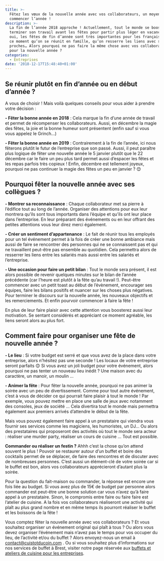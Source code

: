 ```yaml
---
title: >-
  Fêtez les vœux de la nouvelle année avec vos collaborateurs, un moyen de bien
  commencer l’année !
description: >-
  La fin de l’année 2018 approche ! Actuellement, tout le monde se boost pour
  terminer son travail avant les fêtes pour partir plus léger en vacances ! Car
  oui, les fêtes de fin d’année sont très importantes pour les français. C’est à
  ce moment qu’on se réunit en famille, qu’on resserre les liens avec ses
  proches… Alors pourquoi ne pas faire la même chose avec vos collaborateurs
  pour la nouvelle année ? 
categories:
  - Entreprises
date: '2018-12-17T15:48:40+01:00'
---
```

## Se réunir plutôt en fin d’année ou en début d’année ?

A vous de choisir ! Mais voilà quelques conseils pour vous aider à prendre votre décision :

**\- Fêter la bonne année en 2018** : Cela marque la fin d’une année de travail et permet de récompenser les collaborateurs. Aussi, en décembre la magie des fêtes, la joie et la bonne humeur sont présentent (enfin sauf si vous vous appelez le Grinch…) 

**\- Fêter la bonne année en 2019** : Contrairement à la fin de l’année, ici nous fêterons plutôt le futur de l’entreprise que son passé. Aussi, il peut paraître plus logique de fêter une nouvelle année le 5 janvier plutôt que le 22 décembre car le faire un peu plus tard permet aussi d’espacer les fêtes et les repas parfois très copieux ! Enfin, décembre est tellement joyeux, pourquoi ne pas continuer la magie des fêtes un peu en janvier ? 😊



## Pourquoi fêter la nouvelle année avec ses collègues ?

**\- Montrer sa reconnaissance** : Chaque collaborateur met sa pierre à l’édifice tout au long de l’année. Organiser des attentions pour eux leur montrera qu’ils sont tous importants dans l’équipe et qu’ils ont leur place dans l’entreprise. En leur préparant des événements ou en leur offrant des petites attentions vous leur direz merci également. 

**\- Créer un sentiment d’appartenance** : Le fait de réunir tous les employés pour un tel événement permet à la fois de créer une bonne ambiance mais aussi de faire se rencontrer des personnes qui ne se connaissent pas et qui ne travaillent peut-être pas ensemble au quotidien. Cela permettra alors de resserrer les liens entre les salariés mais aussi entre les salariés et l’entreprise.

**\- Une occasion pour faire un petit bilan** : Tout le monde sera présent, il est alors possible de revenir quelques minutes sur le bilan de l’année précédente (car l’heure est plutôt à la fête qu’au travail !). Peut-être commencer avec un petit toast au début de l’évènement, encourager ses équipes, faire les bilans positifs et nuancer sur les choses plus négatives. Pour terminer le discours sur la nouvelle année, les nouveaux objectifs et les remerciements. Et enfin pourvoir commencer à faire la fête !

En plus de leur faire plaisir avec cette attention vous boosterez aussi leur motivation. Se sentant considérés et appréciant ce moment agréable, les liens seront alors au plus fort.

## Comment faire pour organiser une fête de nouvelle année ?

**\- Le lieu** : Si votre budget est serré et que vous avez de la place dans votre entreprise, alors n’hésitez pas une seconde ! Les locaux de votre entreprise seront parfaits 😊 Si vous avez un joli budget pour votre événement, alors pourquoi ne pas tenter un nouveau lieu inédit ? Une maison avec du caractère, un manoir, un moulin …

**\- Animer la fête** : Pour fêter la nouvelle année, pourquoi ne pas animer la soirée avec un peu de divertissement. Comme pour tout autre événement, c’est à vous de décider ce qui pourrait faire plaisir à tout le monde ! Par exemple, vous pouvez mettre en place une salle de jeux avec notamment des consoles, jeux de société … Cela divertira tout le monde mais permettra également aux premiers arrivés d’attendre le début de la fête. 

Mais vous pouvez également faire appel à un prestataire qui viendra vous fournir ses services comme les magiciens, les humoristes, un DJ… Ou alors des prestataires qui proposeront des activités où tout le monde sera acteur : réaliser une murder party, réaliser un cours de cuisine … Tout est possible.

**Commander ou réaliser un festin ?** Ahhh c’est la chose qu’on attend souvent le plus ! Pouvoir se restaurer autour d’un buffet et boire des cocktails permet de se déplacer, de faire des rencontres et de discuter avec de nombreuses personnes. C’est aussi un élément-clé de votre soirée car si le buffet est bon, alors vos collaborateurs apprécieront d’autant plus la soirée. 

Pour la question du fait-maison ou commander, la réponse est encore une fois liée au budget. Si vous avez plus de 15€ de budget par personne alors commander est peut-être une bonne solution car vous n’avez qu’à faire appel à un prestataire. Sinon, le compromis entre faire ou faire faire est l’atelier de cuisine. A la fois vos collaborateurs réaliseront une activité qui plaît au plus grand nombre et en même temps ils pourront réaliser le buffet et les boissons de la fête !



Vous comptez fêter la nouvelle année avec vos collaborateurs ? Et vous souhaitez organiser un événement original qui plaît à tous ? Ou alors vous devez organiser l’événement mais n’avez pas le temps pour vos occuper du lieu, de l’activité et/ou du buffet ? Alors envoyez-nous un email à contact@cuistotducoin.com . Ou si vous souhaitez plus d’informations sur nos services de buffet à Brest, visiter notre page réservée aux [buffets et ateliers de cuisine pour les entreprises](https://www.cuistotducoin.com/business).
